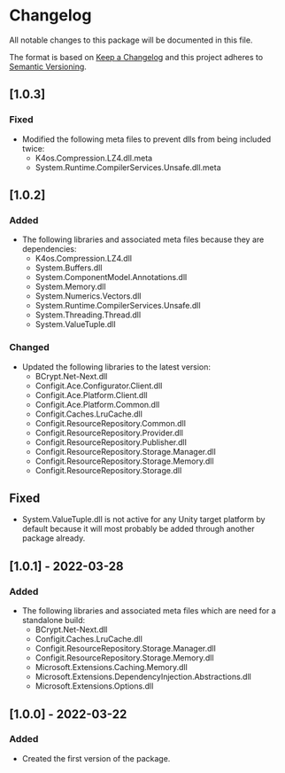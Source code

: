 # Changelog
All notable changes to this package will be documented in this file.

The format is based on [Keep a Changelog](http://keepachangelog.com/en/1.0.0/)
and this project adheres to [Semantic Versioning](http://semver.org/spec/v2.0.0.html).

## [1.0.3]

### Fixed
- Modified the following meta files to prevent dlls from being included twice:
  - K4os.Compression.LZ4.dll.meta
  - System.Runtime.CompilerServices.Unsafe.dll.meta

## [1.0.2]

### Added
- The following libraries and associated meta files because they are dependencies:
  - K4os.Compression.LZ4.dll
  - System.Buffers.dll
  - System.ComponentModel.Annotations.dll
  - System.Memory.dll
  - System.Numerics.Vectors.dll
  - System.Runtime.CompilerServices.Unsafe.dll
  - System.Threading.Thread.dll
  - System.ValueTuple.dll

### Changed
- Updated the following libraries to the latest version:
  - BCrypt.Net-Next.dll
  - Configit.Ace.Configurator.Client.dll
  - Configit.Ace.Platform.Client.dll
  - Configit.Ace.Platform.Common.dll
  - Configit.Caches.LruCache.dll
  - Configit.ResourceRepository.Common.dll
  - Configit.ResourceRepository.Provider.dll
  - Configit.ResourceRepository.Publisher.dll
  - Configit.ResourceRepository.Storage.Manager.dll
  - Configit.ResourceRepository.Storage.Memory.dll
  - Configit.ResourceRepository.Storage.dll

## Fixed
- System.ValueTuple.dll is not active for any Unity target platform by default because it will most probably be added through another package already.

## [1.0.1] - 2022-03-28

### Added
- The following libraries and associated meta files which are need for a standalone build:  
  - BCrypt.Net-Next.dll
  - Configit.Caches.LruCache.dll
  - Configit.ResourceRepository.Storage.Manager.dll
  - Configit.ResourceRepository.Storage.Memory.dll
  - Microsoft.Extensions.Caching.Memory.dll
  - Microsoft.Extensions.DependencyInjection.Abstractions.dll
  - Microsoft.Extensions.Options.dll

## [1.0.0] - 2022-03-22

### Added
- Created the first version of the package.
